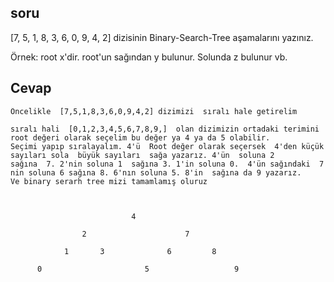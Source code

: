 ## soru
[7, 5, 1, 8, 3, 6, 0, 9, 4, 2] dizisinin Binary-Search-Tree aşamalarını yazınız.

Örnek: root x'dir. root'un sağından y bulunur. Solunda z bulunur vb.

## Cevap
```
Öncelikle  [7,5,1,8,3,6,0,9,4,2] dizimizi  sıralı hale getirelim

sıralı hali  [0,1,2,3,4,5,6,7,8,9,]  olan dizimizin ortadaki terimini  root değeri olarak seçelim bu değer ya 4 ya da 5 olabilir.
Seçimi yapıp sıralayalım. 4'ü  Root değer olarak seçersek  4'den küçük sayıları sola  büyük sayıları  sağa yazarız. 4'ün  soluna 2
sağına  7. 2'nin soluna 1  sağına 3. 1'in soluna 0.  4'ün sağındaki  7 nin soluna 6 sağına 8. 6'nın soluna 5. 8'in  sağına da 9 yazarız.
Ve binary serarh tree mizi tamamlamış oluruz



                           4

                2                      7

            1       3              6         8

      0                       5                   9

```        


